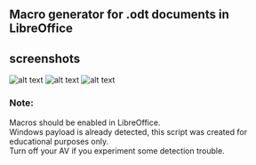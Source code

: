 ## Macro generator for .odt documents in LibreOffice

## screenshots
![alt text](https://github.com/0bfxgh0st/Malicious-ODT/blob/main/screenshots/sample.png)
![alt text](https://github.com/0bfxgh0st/Malicious-ODT/blob/main/screenshots/lin.png)
![alt text](https://github.com/0bfxgh0st/Malicious-ODT/blob/main/screenshots/sample2.png)

### Note:
Macros should be enabled in LibreOffice.  
Windows payload is already detected, this script was created for educational purposes only.  
Turn off your AV if you experiment some detection trouble.  
